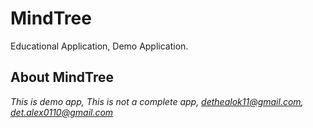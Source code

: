# MindTree
Educational Application, Demo Application.

## About MindTree
*This is demo app, This is not a complete app, <dethealok11@gmail.com>, <det.alex0110@gmail.com>*
